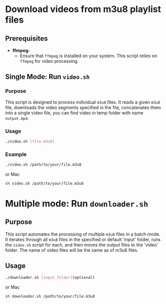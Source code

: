 # Download videos from m3u8 playlist files

## Prerequisites

- **ffmpeg:**
    - Ensure that `ffmpeg` is installed on your system. This script relies on `ffmpeg` for video processing.

## Single Mode: Run `video.sh`

### Purpose
This script is designed to process individual `m3u8` files. It reads a given `m3u8` file, downloads the video segments specified in the file, concatenates them into a single video file, you can find video in temp folder with name `output.mp4`.

### Usage
```bash
./video.sh [file.m3u8]
```

### Example
```bash
./video.sh /path/to/your/file.m3u8
```

or Mac
```bash
sh video.sh /path/to/your/file.m3u8
```

# Multiple mode: Run `downloader.sh`

## Purpose

This script automates the processing of multiple `m3u8` files in a batch mode. It iterates through all `m3u8` files in the specified or default 'input' folder, runs the `video.sh` script for each, and then moves the output files to the 'video' folder. The name of video files will be the same as of m3u8 files.

## Usage

```bash
./downloader.sh [input_folder](optional)
```

or Mac

```bash
sh downloader.sh /path/to/your/file.m3u8
```
